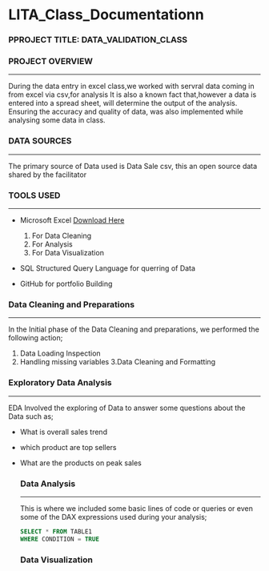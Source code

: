 # LITA_Class_Documentationn

### PPROJECT TITLE:  DATA_VALIDATION_CLASS

### PROJECT OVERVIEW
---
During the data entry in excel class,we worked with servral data coming in from excel via csv,for analysis
It is also a known fact that,however a data is entered into a spread sheet, will determine the output of the analysis.
Ensuring the accuracy and quality of data, was also implemented while analysing some data in class.

### DATA SOURCES
---
The primary source of Data used is Data Sale csv, this an open source data shared by the facilitator

### TOOLS USED
---
- Microsoft Excel  [Download Here](https://www.microsoft.com)
  1. For Data Cleaning
  2. For Analysis
  3. For Data Visualization
  
- SQL Structured Query Language
  for querring of Data
- GitHub for portfolio Building
  
### Data Cleaning and Preparations
---
In the Initial phase of the Data Cleaning and preparations, we performed the following action;
1. Data Loading Inspection
2. Handling missing variables
3.Data Cleaning and Formatting

### Exploratory Data Analysis
---
EDA Involved the exploring of Data to answer some questions about the Data such as;
- What is overall sales trend
- which product are top sellers
- What are the products on peak sales

  ### Data Analysis
  ---
  This is where we included some basic lines of code or queries or even some of the DAX expressions used during your analysis;


  ```SQL
  SELECT * FROM TABLE1
  WHERE CONDITION = TRUE
  ```
  
  
  ### Data Visualization

  
  







  
   
   
   
 







  
  
  




